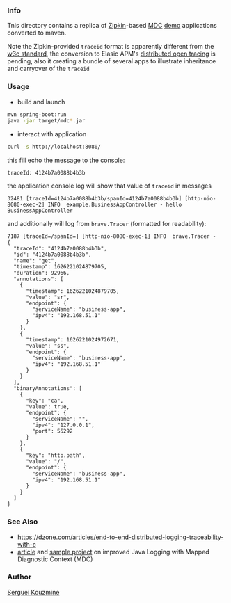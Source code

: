 ### Info

Tnis directory contains a replica of [Zipkin](https://zipkin.io)-based [MDC](http://logback.qos.ch/manual/mdc.html)
[demo](https://github.com/TilinC/demo)  applications converted to maven. 


Note the Zipkin-provided `traceid` format is apparently different from the [w3c standard](https://www.w3.org/TR/trace-context/), 
the conversion to Elasic APM's [distributed open tracing](https://www.elastic.co/blog/distributed-tracing-opentracing-and-elastic-apm) is pending, also it creating  a bundle of several apps to illustrate inheritance and carryover of the `traceid`

 
### Usage
* build and launch
```sh
mvn spring-boot:run
java -jar target/mdc*.jar
```
* interact with application
```sh
curl -s http://localhost:8080/
```
this fill echo the message to  the console:
```text
traceId: 4124b7a0088b4b3b
```

the application console log will show that value of `traceid` in messages


```text
32481 [traceId=4124b7a0088b4b3b/spanId=4124b7a0088b4b3b] [http-nio-8080-exec-2] INFO  example.BusinessAppController - hello BusinessAppController
```
and additionally will log from `brave.Tracer` (formatted for readability):
```text
7187 [traceId=/spanId=] [http-nio-8080-exec-1] INFO  brave.Tracer - 
{
  "traceId": "4124b7a0088b4b3b",
  "id": "4124b7a0088b4b3b",
  "name": "get",
  "timestamp": 1626221024879705,
  "duration": 92966,
  "annotations": [
    {
      "timestamp": 1626221024879705,
      "value": "sr",
      "endpoint": {
        "serviceName": "business-app",
        "ipv4": "192.168.51.1"
      }
    },
    {
      "timestamp": 1626221024972671,
      "value": "ss",
      "endpoint": {
        "serviceName": "business-app",
        "ipv4": "192.168.51.1"
      }
    }
  ],
  "binaryAnnotations": [
    {
      "key": "ca",
      "value": true,
      "endpoint": {
        "serviceName": "",
        "ipv4": "127.0.0.1",
        "port": 55292
      }
    },
    {
      "key": "http.path",
      "value": "/",
      "endpoint": {
        "serviceName": "business-app",
        "ipv4": "192.168.51.1"
      }
    }
  ]
}
```
### See Also
  
  * https://dzone.com/articles/end-to-end-distributed-logging-traceability-with-c
  * [article](https://www.baeldung.com/mdc-in-log4j-2-logback) and [sample project](https://github.com/eugenp/tutorials/tree/master/logging-modules/log-mdc) on improved Java Logging with Mapped Diagnostic Context (MDC)

### Author
[Serguei Kouzmine](kouzmine_serguei@yahoo.com)
